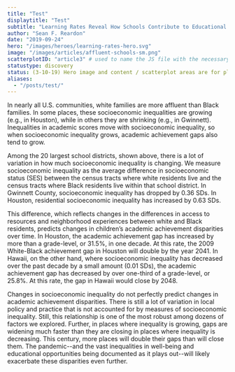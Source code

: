 ```yaml
---
title: "Test"
displaytitle: "Test"
subtitle: "Learning Rates Reveal How Schools Contribute to Educational Opportunity"
author: "Sean F. Reardon"
date: "2019-09-24"
hero: "/images/heroes/learning-rates-hero.svg"
image: "/images/articles/affluent-schools-sm.png"
scatterplotID: "article3" # used to name the JS file with the necessary states and prop attributes
statustype: discovery
status: (3-10-19) Hero image and content / scatterplot areas are for placement only. Add breadcrumb nav to all 3rd-level pages.
aliases:
  - "/posts/test/"
---
```


<span class="drop-cap">I</span>n nearly all U.S. communities, white families are more affluent than Black families. In some places, these socioeconomic inequalities are growing (e.g., in Houston), while in others they are shrinking (e.g., in Gwinnett). Inequalities in academic scores move with socioeconomic inequality, so when socioeconomic inequality grows, academic achievement gaps also tend to grow.

Among the 20 largest school districts, shown above, there is a lot of variation in how much socioeconomic inequality is changing. We measure socioeconomic inequality as the average difference in socioeconomic status (SES) between the census tracts where white residents live and the census tracts where Black residents live within that school district. In Gwinnett County, socioeconomic inequality has dropped by 0.36 SDs. In Houston, residential socioeconomic inequality has increased by 0.63 SDs.

This difference, which reflects changes in the differences in access to resources and neighborhood experiences between white and Black residents, predicts changes in children’s academic achievement disparities over time. In Houston, the academic achievement gap has increased by more than a grade-level, or 31.5%, in one decade. At this rate, the 2009 White-Black achievement gap in Houston will double by the year 2041. In Hawaii, on the other hand, where socioeconomic inequality has decreased over the past decade by a small amount (0.01 SDs), the academic achievement gap has decreased by over one-third of a grade-level, or 25.8%. At this rate, the gap in Hawaii would close by 2048.

Changes in socioeconomic inequality do not perfectly predict changes in academic achievement disparities. There is still a lot of variation in local policy and practice that is not accounted for by measures of socioeconomic inequality. Still, this relationship is one of the most robust among dozens of factors we explored. Further, in places where inequality is growing, gaps are widening much faster than they are closing in places where inequality is decreasing. This century, more places will double their gaps than will close them. The pandemic--and the vast inequalities in well-being and educational opportunities being documented as it plays out--will likely exacerbate these disparities even further. 

